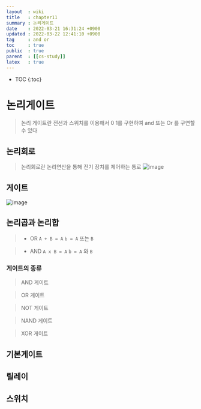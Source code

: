 ```yaml
---
layout  : wiki
title   : chapter11  
summary : 논리게이트 
date    : 2022-03-21 16:31:24 +0900
updated : 2022-03-22 12:41:10 +0900
tag     : and or  
toc     : true
public  : true
parent  : [[cs-study]] 
latex   : true 
---
```

* TOC
{:toc}

# 논리게이트
> 논리 게이트란 전선과 스위치를 이용해서 0 1를 구현하여 and 또는 Or 를 구연할 수 있다
## 논리회로
>논리회로란 논리연산을 통해 전기 장치를 제어하는 통로
![image](https://user-images.githubusercontent.com/56494905/159283479-fcc317c9-3a2f-46f9-9877-9097f0e69c54.png)
## 게이트
>
![image](https://user-images.githubusercontent.com/56494905/159281773-6555f7a9-0268-46b3-84b1-323eddc0f82c.png)


## 논리곱과 논리합
> * OR
> `A + B = A` `b = A` 또는 `B`


> * AND 
> `A x B = A` `b = A` 와 `B` 

### 게이트의 종류
> AND 게이트


> OR 게이트

> NOT 게이트 

> NAND 게이트

> XOR 게이트

## 기본게이트

## 릴레이

## 스위치




##

